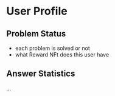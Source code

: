 # User Profile

## Problem Status

- each problem is solved or not
- what Reward NFt does this user have

## Answer Statistics
...